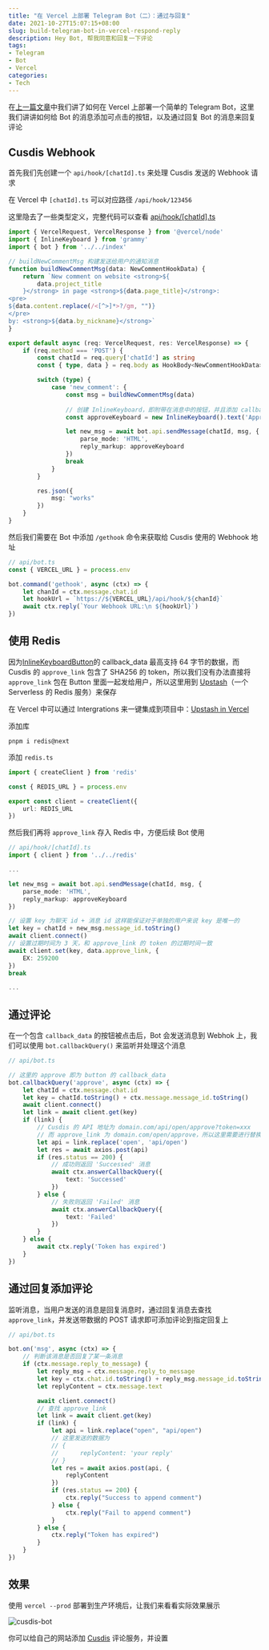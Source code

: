 ```yaml
---
title: "在 Vercel 上部署 Telegram Bot（二）：通过与回复"
date: 2021-10-27T15:07:15+08:00
slug: build-telegram-bot-in-vercel-respond-reply
description: Hey Bot, 帮我同意和回复一下评论
tags:
- Telegram
- Bot
- Vercel
categories:
- Tech
---
```


在[上一篇文章](https://blog.limx.dev/post/build-telegram-bot-in-vercel-basic/)中我们讲了如何在 Vercel 上部署一个简单的 Telegram Bot，这里我们讲讲如何给 Bot 的消息添加可点击的按钮，以及通过回复 Bot 的消息来回复评论

## Cusdis Webhook

首先我们先创建一个 `api/hook/[chatId].ts` 来处理 Cusdis 发送的 Webhook 请求

在 Vercel 中 `[chatId].ts` 可以对应路径 `/api/hook/123456`

这里隐去了一些类型定义，完整代码可以查看 [api/hook/[chatId].ts](https://github.com/WingLim/cusdis-telegram-bot/blob/main/api/hook/%5BchatId%5D.ts)
```ts
import { VercelRequest, VercelResponse } from '@vercel/node'
import { InlineKeyboard } from 'grammy'
import { bot } from '../../index'

// buildNewCommentMsg 构建发送给用户的通知消息
function buildNewCommentMsg(data: NewCommentHookData) {
    return `New comment on website <strong>${
        data.project_title
    }</strong> in page <strong>${data.page_title}</strong>:
<pre>
${data.content.replace(/<[^>]*>?/gm, "")}
</pre>
by: <strong>${data.by_nickname}</strong>`
}

export default async (req: VercelRequest, res: VercelResponse) => {
    if (req.method === 'POST') {
        const chatId = req.query['chatId'] as string
        const { type, data } = req.body as HookBody<NewCommentHookData>

        switch (type) {
            case 'new_comment': {
                const msg = buildNewCommentMsg(data)
                
                // 创建 InlineKeyboard，即附带在消息中的按钮，并且添加 callback_data
                const approveKeyboard = new InlineKeyboard().text('Approve', 'approve')

                let new_msg = await bot.api.sendMessage(chatId, msg, {
                    parse_mode: 'HTML',
                    reply_markup: approveKeyboard
                })
                break
            }
        }

        res.json({
            msg: "works"
        })
    }
}
```

然后我们需要在 Bot 中添加 `/gethook` 命令来获取给 Cusdis 使用的 Webhook 地址

```ts
// api/bot.ts
const { VERCEL_URL } = process.env

bot.command('gethook', async (ctx) => {
    let chanId = ctx.message.chat.id
    let hookUrl = `https://${VERCEL_URL}/api/hook/${chanId}`
    await ctx.reply(`Your Webhook URL:\n ${hookUrl}`)
})
```

## 使用 Redis

因为[InlineKeyboardButton](https://core.telegram.org/bots/api#inlinekeyboardbutton)的 callback_data 最高支持 64 字节的数据，而 Cusdis 的 `approve_link` 包含了 SHA256 的 token，所以我们没有办法直接将 `approve_link` 包在 Button 里面一起发给用户，所以这里用到 [Upstash](https://upstash.com/)（一个 Serverless 的 Redis 服务）来保存

在 Vercel 中可以通过 Intergrations 来一键集成到项目中：[Upstash in Vercel](https://vercel.com/integrations/upstash)

添加库

```shell
pnpm i redis@next
```

添加 `redis.ts`

```ts
import { createClient } from 'redis'

const { REDIS_URL } = process.env

export const client = createClient({
    url: REDIS_URL
})
```

然后我们再将 `approve_link` 存入 Redis 中，方便后续 Bot 使用

```ts
// api/hook/[chatId].ts
import { client } from '../../redis'

...

let new_msg = await bot.api.sendMessage(chatId, msg, {
    parse_mode: 'HTML',
    reply_markup: approveKeyboard
})

// 设置 key 为聊天 id + 消息 id 这样能保证对于单独的用户来说 key 是唯一的
let key = chatId + new_msg.message_id.toString()
await client.connect()
// 设置过期时间为 3 天，和 approve_link 的 token 的过期时间一致
await client.set(key, data.approve_link, {
    EX: 259200
})
break

...
```

## 通过评论

在一个包含 `callback_data` 的按钮被点击后，Bot 会发送消息到 Webhok 上，我们可以使用 `bot.callbackQuery()` 来监听并处理这个消息

```ts
// api/bot.ts

// 这里的 approve 即为 button 的 callback_data
bot.callbackQuery('approve', async (ctx) => {
    let chatId = ctx.message.chat.id
    let key = chatId.toString() + ctx.message.message_id.toString()
    await client.connect()
    let link = await client.get(key)
    if (link) {
        // Cusdis 的 API 地址为 domain.com/api/open/approve?token=xxx
        // 而 approve_link 为 domain.com/open/approve，所以这里需要进行替换
        let api = link.replace('open', 'api/open')
        let res = await axios.post(api)
        if (res.status == 200) {
            // 成功则返回 'Successed' 消息
            await ctx.answerCallbackQuery({
                text: 'Successed'
            })
        } else {
            // 失败则返回 'Failed' 消息
            await ctx.answerCallbackQuery({
                text: 'Failed'
            })
        }
    } else {
        await ctx.reply('Token has expired')
    }
})
```

## 通过回复添加评论

监听消息，当用户发送的消息是回复消息时，通过回复消息去查找 `approve_link`，并发送带数据的 POST 请求即可添加评论到指定回复上

```ts
// api/bot.ts

bot.on('msg', async (ctx) => {
    // 判断该消息是否回复了某一条消息
    if (ctx.message.reply_to_message) {
        let reply_msg = ctx.message.reply_to_message
        let key = ctx.chat.id.toString() + reply_msg.message_id.toString()
        let replyContent = ctx.message.text

        await client.connect()
        // 查找 approve_link
        let link = await client.get(key)
        if (link) {
            let api = link.replace("open", "api/open")
            // 这里发送的数据为
            // {
            //      replyContent: 'your reply'
            // }
            let res = await axios.post(api, {
                replyContent
            })
            if (res.status == 200) {
                ctx.reply("Success to append comment")
            } else {
                ctx.reply("Fail to append comment")
            }
        } else {
            ctx.reply("Token has expired")
        }
    }
})
```

## 效果

使用 `vercel --prod` 部署到生产环境后，让我们来看看实际效果展示

![cusdis-bot](cusdis-bot-final-result.jpg)

你可以给自己的网站添加 [Cusdis](https://cusdis.com/) 评论服务，并设置
